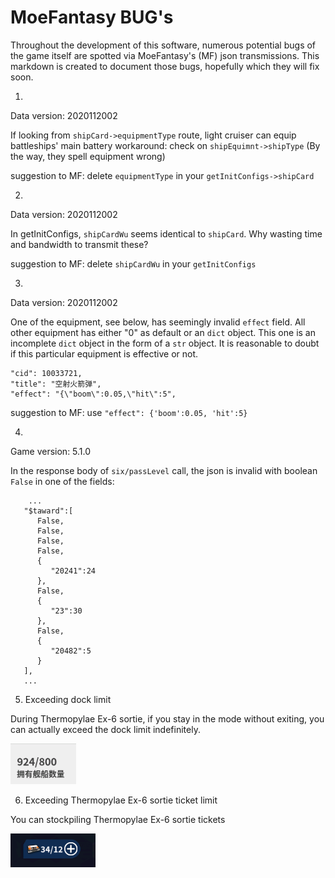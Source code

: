# MoeFantasy BUG's

Throughout the development of this software, numerous potential bugs of the game itself are spotted via MoeFantasy's (MF) json transmissions.
This markdown is created to document those bugs, hopefully which they will fix soon.

1.

Data version: 2020112002

If looking from `shipCard->equipmentType` route, light cruiser can equip battleships' main battery
workaround: check on `shipEquimnt->shipType` (By the way, they spell equipment wrong)

suggestion to MF: delete `equipmentType` in your `getInitConfigs->shipCard`

2. 

Data version: 2020112002

In getInitConfigs, `shipCardWu` seems identical to `shipCard`. Why wasting time and bandwidth to transmit these?

suggestion to MF: delete `shipCardWu` in your `getInitConfigs`

3. 

Data version: 2020112002

One of the equipment, see below, has seemingly invalid `effect` field. All other equipment has either "0" as default or an `dict` object. This one is an incomplete `dict` object in the form of a `str` object. It is reasonable to doubt if this particular equipment is effective or not.

```
"cid": 10033721,
"title": "空射火箭弹",
"effect": "{\"boom\":0.05,\"hit\":5",
```

suggestion to MF: use `"effect": {'boom':0.05, 'hit':5}`

4.

Game version: 5.1.0

In the response body of `six/passLevel` call, the json is invalid with boolean `False` in one of the fields:

```
	...
   "$taward":[
      False,
      False,
      False,
      False,
      {
         "20241":24
      },
      False,
      {
         "23":30
      },
      False,
      {
         "20482":5
      }
   ],
   ...
```

5. Exceeding dock limit

During Thermopylae Ex-6 sortie, if you stay in the mode without exiting, you can actually exceed the dock limit indefinitely.


![alt text](pics/bug/excess_dock.png)


6. Exceeding Thermopylae Ex-6 sortie ticket limit

You can stockpiling Thermopylae Ex-6 sortie tickets


![alt text](pics/bug/excess_sortie_ticket.png)


